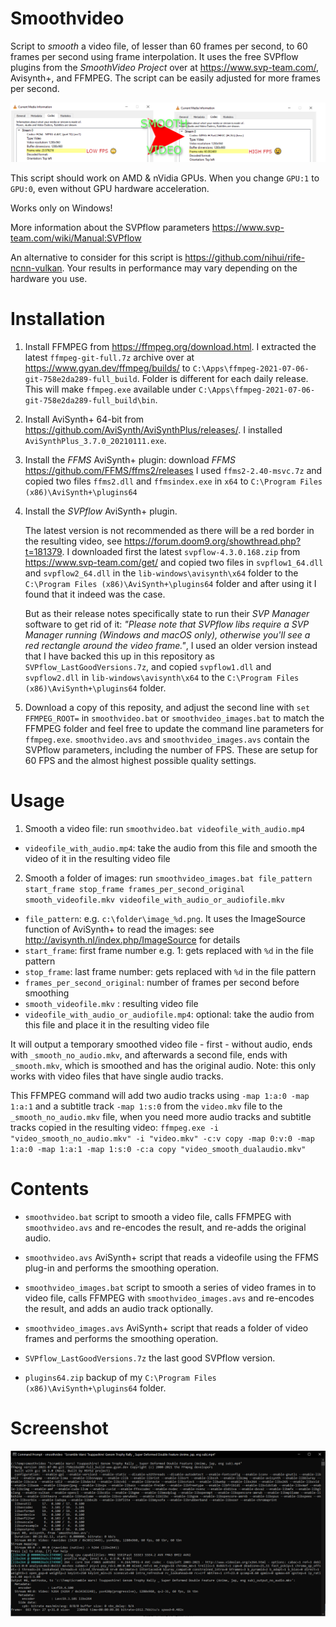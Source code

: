 # Smoothvideo
Script to *smooth* a video file, of lesser than 60 frames per second, to 60 frames per second using frame interpolation. It uses the free SVPflow plugins from the *SmoothVideo Project* over at https://www.svp-team.com/, Avisynth+, and FFMPEG. The script can be easily adjusted for more frames per second.

![intro](https://raw.githubusercontent.com/bjaan/smoothvideo/master/intro.png)

This script should work on AMD & nVidia GPUs. When you change `GPU:1` to `GPU:0`, even without GPU hardware acceleration.

Works only on Windows!

More information about the SVPflow parameters https://www.svp-team.com/wiki/Manual:SVPflow

An alternative to consider for this script is https://github.com/nihui/rife-ncnn-vulkan. Your results in performance may vary depending on the hardware you use.

# Installation

1. Install FFMPEG from https://ffmpeg.org/download.html.  I extracted the latest `ffmpeg-git-full.7z` archive over at https://www.gyan.dev/ffmpeg/builds/ to `C:\Apps\ffmpeg-2021-07-06-git-758e2da289-full_build`. Folder is different for each daily release. This will make `ffmpeg.exe` available under `C:\Apps\ffmpeg-2021-07-06-git-758e2da289-full_build\bin`.
2. Install AviSynth+ 64-bit from https://github.com/AviSynth/AviSynthPlus/releases/.  I installed `AviSynthPlus_3.7.0_20210111.exe`.
3. Install the *FFMS* AviSynth+ plugin: download *FFMS* https://github.com/FFMS/ffms2/releases  I used `ffms2-2.40-msvc.7z` and copied two files `ffms2.dll` and `ffmsindex.exe` in `x64` to `C:\Program Files (x86)\AviSynth+\plugins64`
4. Install the *SVPflow* AviSynth+ plugin. 

	The latest version is not recommended as there will be a red border in the resulting video, see https://forum.doom9.org/showthread.php?t=181379. I downloaded first the latest `svpflow-4.3.0.168.zip` from https://www.svp-team.com/get/ and copied two files in `svpflow1_64.dll` and `svpflow2_64.dll` in the `lib-windows\avisynth\x64` folder to the `C:\Program Files (x86)\AviSynth+\plugins64` folder and after using it I found that it indeed was the case.
   
	But as their release notes specifically state to run their *SVP Manager* software to get rid of it: *"Please note that SVPflow libs require a SVP Manager running (Windows and macOS only), otherwise you'll see a red rectangle around the video frame."*, I used an older version instead that I have backed this up in this repository as `SVPflow_LastGoodVersions.7z`, and copied `svpflow1.dll` and `svpflow2.dll` in `lib-windows\avisynth\x64` to the `C:\Program Files (x86)\AviSynth+\plugins64` folder. 
	
5. Download a copy of this reposity, and adjust the second line with `set FFMPEG_ROOT=` in `smoothvideo.bat` or `smoothvideo_images.bat` to match the FFMPEG folder and feel free to update the command line parameters for `ffmpeg.exe`. `smoothvideo.avs` and `smoothvideo_images.avs` contain the SVPflow parameters, including the number of FPS. These are setup for 60 FPS and the almost highest possible quality settings.

# Usage

1. Smooth a video file: run `smoothvideo.bat videofile_with_audio.mp4`
* `videofile_with_audio.mp4`: take the audio from this file and smooth the video of it in the resulting video file

2. Smooth a folder of images: run `smoothvideo_images.bat file_pattern start_frame stop_frame frames_per_second_original smooth_videofile.mkv videofile_with_audio_or_audiofile.mkv`
* `file_pattern`: e.g. `c:\folder\image_%d.png`. It uses the ImageSource function of AviSynth+ to read the images: see http://avisynth.nl/index.php/ImageSource for details
* `start_frame`: first frame number e.g. 1: gets replaced with `%d` in the file pattern
* `stop_frame`: last frame number: gets replaced with `%d` in the file pattern
* `frames_per_second_original`: number of frames per second before smoothing
* `smooth_videofile.mkv` : resulting video file
* `videofile_with_audio_or_audiofile.mp4`: optional: take the audio from this file and place it in the resulting video file

It will output a temporary smoothed video file - first - without audio, ends with `_smooth_no_audio.mkv`, and afterwards a second file, ends with `_smooth.mkv`, which is smoothed and has the original audio.  Note: this only works with video files that have single audio tracks.

This FFMPEG command will add two audio tracks using `-map 1:a:0 -map 1:a:1` and a subtitle track `-map 1:s:0` from the `video.mkv` file to the `_smooth_no_audio.mkv` file, when you need more audio tracks and subtitle tracks copied in the resulting video: `ffmpeg.exe -i "video_smooth_no_audio.mkv" -i "video.mkv" -c:v copy -map 0:v:0 -map 1:a:0 -map 1:a:1 -map 1:s:0 -c:a copy "video_smooth_dualaudio.mkv"`

# Contents

* `smoothvideo.bat` script to smooth a video file, calls FFMPEG with `smoothvideo.avs` and re-encodes the result, and re-adds the original audio.
 
* `smoothvideo.avs` AviSynth+ script that reads a videofile using the FFMS plug-in and performs the smoothing operation.

* `smoothvideo_images.bat` script to smooth a series of video frames in to video file, calls FFMPEG with `smoothvideo_images.avs` and re-encodes the result, and adds an audio track optionally.
 
* `smoothvideo_images.avs` AviSynth+ script that reads a folder of video frames and performs the smoothing operation.

* `SVPflow_LastGoodVersions.7z` the last good SVPflow version.

* `plugins64.zip` backup of my `C:\Program Files (x86)\AviSynth+\plugins64` folder. 

# Screenshot

![screenshot](https://raw.githubusercontent.com/bjaan/smoothvideo/master/screenshot.png)
